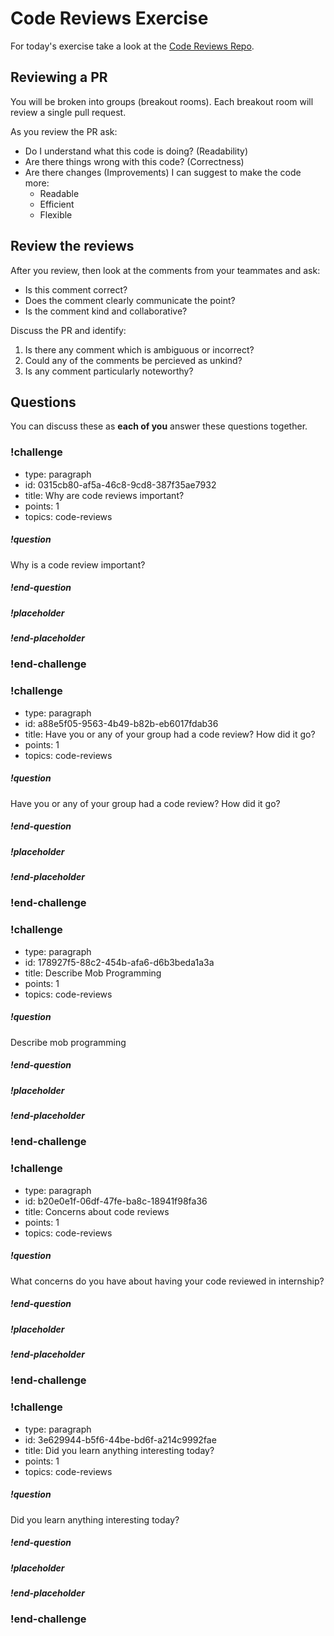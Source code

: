 # Code Reviews Exercise

For today's exercise take a look at the [Code Reviews Repo](https://github.com/ada-c14/code-reviews).

## Reviewing a PR

You will be broken into groups (breakout rooms).  Each breakout room will review a single pull request.

As you review the PR ask:

- Do I understand what this code is doing? (Readability)
- Are there things wrong with this code? (Correctness)
- Are there changes (Improvements) I can suggest to make the code more:
  - Readable
  - Efficient
  - Flexible

## Review the reviews

After you review, then look at the comments from your teammates and ask:

- Is this comment correct?
- Does the comment clearly communicate the point?
- Is the comment kind and collaborative?

Discuss the PR and identify:

1.  Is there any comment which is ambiguous or incorrect? 
2.  Could any of the comments be percieved as unkind?
3.  Is any comment particularly noteworthy?

## Questions

You can discuss these as **each of you** answer these questions together.

<!-- >>>>>>>>>>>>>>>>>>>>>> BEGIN CHALLENGE >>>>>>>>>>>>>>>>>>>>>> -->
<!-- Replace everything in square brackets [] and remove brackets  -->

### !challenge

* type: paragraph
* id: 0315cb80-af5a-46c8-9cd8-387f35ae7932
* title: Why are code reviews important?
* points: 1
* topics: code-reviews

##### !question

Why is a code review important?

##### !end-question

##### !placeholder



##### !end-placeholder

<!-- other optional sections -->
<!-- !hint - !end-hint (markdown, users can see after a failed attempt) -->
<!-- !rubric - !end-rubric (markdown, instructors can see while scoring a checkpoint) -->
<!-- !explanation - !end-explanation (markdown, students can see after answering correctly) -->

### !end-challenge

<!-- ======================= END CHALLENGE ======================= -->

<!-- >>>>>>>>>>>>>>>>>>>>>> BEGIN CHALLENGE >>>>>>>>>>>>>>>>>>>>>> -->
<!-- Replace everything in square brackets [] and remove brackets  -->

### !challenge

* type: paragraph
* id: a88e5f05-9563-4b49-b82b-eb6017fdab36
* title: Have you or any of your group had a code review?  How did it go?
* points: 1
* topics: code-reviews

##### !question

Have you or any of your group had a code review?  How did it go?

##### !end-question

##### !placeholder


##### !end-placeholder

<!-- other optional sections -->
<!-- !hint - !end-hint (markdown, users can see after a failed attempt) -->
<!-- !rubric - !end-rubric (markdown, instructors can see while scoring a checkpoint) -->
<!-- !explanation - !end-explanation (markdown, students can see after answering correctly) -->

### !end-challenge

<!-- ======================= END CHALLENGE ======================= -->

<!-- >>>>>>>>>>>>>>>>>>>>>> BEGIN CHALLENGE >>>>>>>>>>>>>>>>>>>>>> -->
<!-- Replace everything in square brackets [] and remove brackets  -->

### !challenge

* type: paragraph
* id: 178927f5-88c2-454b-afa6-d6b3beda1a3a
* title: Describe Mob Programming
* points: 1
* topics: code-reviews

##### !question

Describe mob programming

##### !end-question

##### !placeholder



##### !end-placeholder

<!-- other optional sections -->
<!-- !hint - !end-hint (markdown, users can see after a failed attempt) -->
<!-- !rubric - !end-rubric (markdown, instructors can see while scoring a checkpoint) -->
<!-- !explanation - !end-explanation (markdown, students can see after answering correctly) -->

### !end-challenge

<!-- ======================= END CHALLENGE ======================= -->

<!-- >>>>>>>>>>>>>>>>>>>>>> BEGIN CHALLENGE >>>>>>>>>>>>>>>>>>>>>> -->
<!-- Replace everything in square brackets [] and remove brackets  -->

### !challenge

* type: paragraph
* id: b20e0e1f-06df-47fe-ba8c-18941f98fa36
* title: Concerns about code reviews
* points: 1
* topics: code-reviews

##### !question

What concerns do you have about having your code reviewed in internship?

##### !end-question

##### !placeholder


##### !end-placeholder

<!-- other optional sections -->
<!-- !hint - !end-hint (markdown, users can see after a failed attempt) -->
<!-- !rubric - !end-rubric (markdown, instructors can see while scoring a checkpoint) -->
<!-- !explanation - !end-explanation (markdown, students can see after answering correctly) -->

### !end-challenge

<!-- ======================= END CHALLENGE ======================= -->

<!-- >>>>>>>>>>>>>>>>>>>>>> BEGIN CHALLENGE >>>>>>>>>>>>>>>>>>>>>> -->
<!-- Replace everything in square brackets [] and remove brackets  -->

### !challenge

* type: paragraph
* id: 3e629944-b5f6-44be-bd6f-a214c9992fae
* title: Did you learn anything interesting today?
* points: 1
* topics: code-reviews

##### !question

Did you learn anything interesting today?

##### !end-question

##### !placeholder


##### !end-placeholder

<!-- other optional sections -->
<!-- !hint - !end-hint (markdown, users can see after a failed attempt) -->
<!-- !rubric - !end-rubric (markdown, instructors can see while scoring a checkpoint) -->
<!-- !explanation - !end-explanation (markdown, students can see after answering correctly) -->

### !end-challenge

<!-- ======================= END CHALLENGE ======================= -->